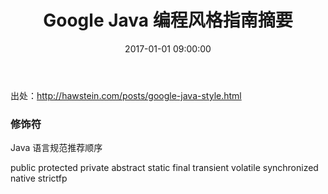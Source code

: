 ﻿---
title: Google Java 编程风格指南摘要
date: 2017-01-01 09:00:00
tags: [Java]
---

出处：http://hawstein.com/posts/google-java-style.html

### 修饰符

Java 语言规范推荐顺序

public protected private abstract static final transient volatile synchronized native strictfp





